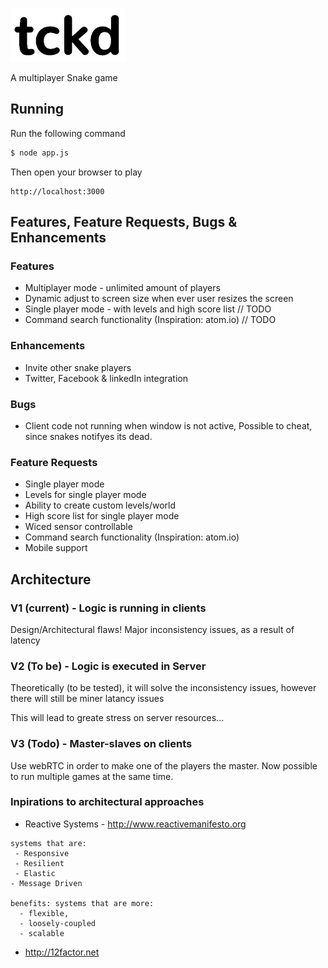 [![tckd logo](img/tckd.png)](http://tckd.me/)

  A multiplayer Snake game

## Running

  Run the following command
```bash
$ node app.js
```

  Then open your browser to play
```web
http://localhost:3000
```

## Features, Feature Requests, Bugs & Enhancements

### Features

  * Multiplayer mode - unlimited amount of players
  * Dynamic adjust to screen size when ever user resizes the screen
  * Single player mode - with levels and high score list // TODO
  * Command search functionality (Inspiration: atom.io) // TODO

### Enhancements

  * Invite other snake players
  * Twitter, Facebook & linkedIn integration

### Bugs
  * Client code not running when window is not active, Possible to cheat, since snakes notifyes its dead.

### Feature Requests

  * Single player mode
  * Levels for single player mode
  * Ability to create custom levels/world
  * High score list for single player mode
  * Wiced sensor controllable
  * Command search functionality (Inspiration: atom.io)
  * Mobile support

## Architecture

### V1 (current) - Logic is running in clients

  Design/Architectural flaws! Major inconsistency issues, as a result of latency

### V2 (To be) - Logic is executed in Server

Theoretically (to be tested), it will solve the inconsistency issues, however there will still be miner latancy issues

This will lead to greate stress on server resources...

### V3 (Todo) - Master-slaves on clients

Use webRTC in order to make one of the players the master.
Now possible to run multiple games at the same time.

### Inpirations to architectural approaches

  * Reactive Systems - http://www.reactivemanifesto.org
```web
systems that are:
 - Responsive
 - Resilient
 - Elastic
- Message Driven

benefits: systems that are more:
  - flexible,
  - loosely-coupled
  - scalable
```

  * http://12factor.net
